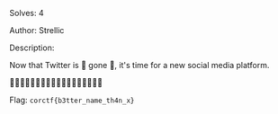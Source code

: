 Solves: 4

Author: Strellic

Description:

Now that Twitter is 🦀 gone 🦀, it's time for a new social media platform.

🦀🦀🦀🦀🦀🦀🦀🦀🦀🦀🦀🦀🦀🦀🦀🦀🦀🦀 

Flag: `corctf{b3tter_name_th4n_x}`